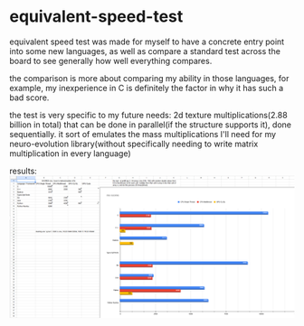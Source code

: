 # equivalent-speed-test

equivalent speed test was made for myself to have a concrete entry point into some new languages, as well as compare a standard test across the board to see generally how well everything compares.

the comparison is more about comparing my ability in those languages, for example, my inexperience in C is definitely the factor in why it has such a bad score.

the test is very specific to my future needs:
2d texture multiplications(2.88 billion in total) that can be done in parallel(if the structure supports it), done sequentially.
it sort of emulates the mass multiplications I'll need for my neuro-evolution library(without specifically needing to write matrix multiplication in every language)

results: 
![current results](https://github.com/Mercalyn/equivalent-speed-test/blob/main/results3.png?raw=true)

